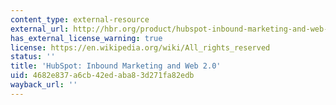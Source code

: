 ```yaml
---
content_type: external-resource
external_url: http://hbr.org/product/hubspot-inbound-marketing-and-web-2-0/an/509049-PDF-ENG
has_external_license_warning: true
license: https://en.wikipedia.org/wiki/All_rights_reserved
status: ''
title: 'HubSpot: Inbound Marketing and Web 2.0'
uid: 4682e837-a6cb-42ed-aba8-3d271fa82edb
wayback_url: ''
---
```

